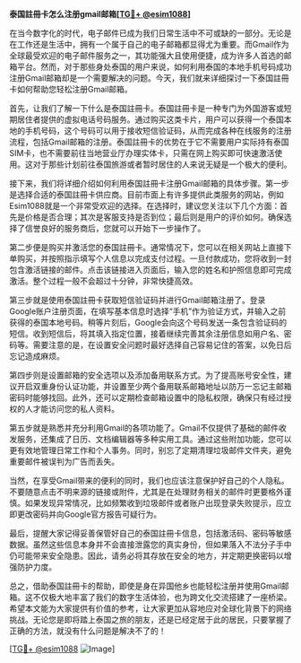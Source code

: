 **泰国註冊卡怎么注册gmail邮箱[[TG💪+ @esim1088](https://t.me/s/esim1088)]**

在当今数字化的时代，电子邮件已成为我们日常生活中不可或缺的一部分。无论是在工作还是生活中，拥有一个属于自己的电子邮箱都显得尤为重要。而Gmail作为全球最受欢迎的电子邮件服务之一，其功能强大且使用便捷，成为许多人首选的邮箱平台。然而，对于那些身处泰国的用户来说，如何利用泰国的本地手机号码成功注册Gmail邮箱却是一个需要解决的问题。今天，我们就来详细探讨一下泰国註冊卡如何帮助您轻松注册Gmail邮箱。

首先，让我们了解一下什么是泰国註冊卡。泰国註冊卡是一种专门为外国游客或短期居住者提供的虚拟电话号码服务。通过购买这类卡片，用户可以获得一个泰国本地的手机号码，这个号码可以用于接收短信验证码，从而完成各种在线服务的注册流程，包括Gmail邮箱的注册。泰国註冊卡的优势在于它不需要用户实际持有泰国SIM卡，也不需要前往当地营业厅办理实体卡，只需在网上购买即可快速激活使用。这对于那些计划前往泰国旅游或者暂时居住的人来说无疑是一个极大的便利。

接下来，我们将详细介绍如何利用泰国註冊卡注册Gmail邮箱的具体步骤。第一步是选择合适的泰国註冊卡供应商。目前市面上有许多提供此类服务的网站，例如Esim1088就是一个非常受欢迎的选择。在选择时，建议您关注以下几个方面：首先是价格是否合理；其次是客服支持是否到位；最后则是用户的评价如何。确保选择了信誉良好的服务商后，您就可以开始下一步操作了。

第二步便是购买并激活您的泰国註冊卡。通常情况下，您可以在相关网站上直接下单购买，并按照指示填写个人信息以完成支付过程。一旦付款成功，您将收到一封包含激活链接的邮件。点击该链接进入页面后，输入您的姓名和护照信息即可完成激活。整个过程一般不会超过十分钟，非常快捷高效。

第三步就是使用泰国註冊卡获取短信验证码并进行Gmail邮箱注册了。登录Google账户注册页面，在填写基本信息时选择“手机”作为验证方式，并输入之前获得的泰国本地号码。稍等片刻后，Google会向这个号码发送一条包含验证码的短信。收到短信后，将其填入指定位置，接着继续完善其余注册信息如用户名、密码等。需要注意的是，在设置安全问题时最好选择自己容易记住的答案，以免日后忘记造成麻烦。

第四步则是设置邮箱的安全选项以及添加备用联系方式。为了提高账号安全性，建议开启双重身份认证功能，并设置至少两个备用联系邮箱地址以防万一忘记主邮箱密码时能够找回。此外，还可以定期检查邮箱设置中的隐私权限，确保只有经过授权的人才能访问您的私人资料。

第五步就是熟悉并充分利用Gmail的各项功能了。Gmail不仅提供了基础的邮件收发服务，还集成了日历、文档编辑器等多种实用工具。通过这些附加功能，您可以更有效地管理日常工作和个人事务。同时，别忘了定期清理垃圾邮件文件夹，避免重要邮件被误判为广告而丢失。

当然，在享受Gmail带来的便利的同时，我们也应该注意保护好自己的个人隐私。不要随意点击不明来源的链接或附件，尤其是在处理财务相关的邮件时更要格外谨慎。如果发现异常情况，比如频繁收到垃圾邮件或者账户出现登录失败提示，应立即更改密码并向Google官方报告可疑行为。

最后，提醒大家记得妥善保管好自己的泰国註冊卡信息，包括激活码、密码等敏感数据。虽然这些信息本身并不会直接泄露您的真实身份，但如果落入不法分子手中仍可能带来安全隐患。因此，请务必将其存放在安全的地方，并定期更换密码以增强防护力度。

总之，借助泰国註冊卡的帮助，即使是身在异国他乡也能轻松注册并使用Gmail邮箱。这不仅极大地丰富了我们的数字生活体验，也为跨文化交流搭建了一座桥梁。希望本文能为大家提供有价值的参考，让大家更加从容地应对全球化背景下的网络挑战。无论您是即将踏上泰国之旅的朋友，还是已经定居于此的居民，只要掌握了正确的方法，就没有什么问题是解决不了的！

[[TG💪+ @esim1088](https://t.me/s/esim1088) ![Image](https://i.postimg.cc/4NQfJmqS/Snipaste-2025-05-13-00-14-12.png)]